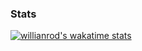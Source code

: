 
### Stats
[![willianrod's wakatime stats](https://github-readme-stats.vercel.app/api/wakatime?username=thomas370&theme=dark)](https://github.com/anuraghazra/github-readme-stats)
